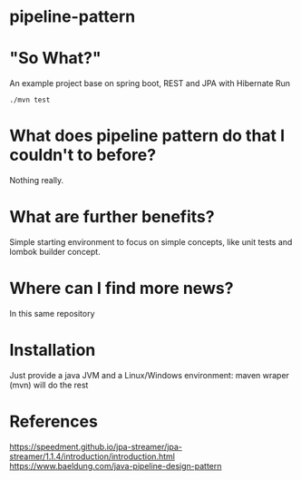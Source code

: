 # pipeline-pattern

# "So What?"

An example project base on spring boot, REST and JPA with Hibernate
Run 

    ./mvn test


# What does pipeline pattern do that I couldn't to before?

Nothing really.

# What are further benefits?

Simple starting environment to focus on simple concepts, like unit tests and lombok builder concept.

# Where can I find more news?

In this same repository

# Installation

Just provide a java JVM and a Linux/Windows environment: maven wraper (mvn) will do the rest



# References
https://speedment.github.io/jpa-streamer/jpa-streamer/1.1.4/introduction/introduction.html
https://www.baeldung.com/java-pipeline-design-pattern
